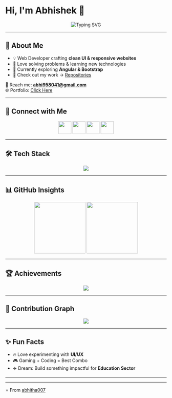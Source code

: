 # Hi, I'm Abhishek 👋  

<div align="center">
  <img src="https://readme-typing-svg.herokuapp.com?font=Fira+Code&pause=1000&color=F75C7E&center=true&vCenter=true&width=500&lines=🚀+Passionate+Web+Developer;💻+Interactive+Web+Apps+Builder;📚+Lifelong+Learner+%26+Problem+Solver" alt="Typing SVG" />
</div>  

---

## 🌟 About Me  
- 💡 Web Developer crafting **clean UI & responsive websites**  
- 🎯 Love solving problems & learning new technologies  
- 🌱 Currently exploring **Angular & Bootstrap**  
- 📂 Check out my work → [Repositories](https://github.com/abhitha007)  

📧 Reach me: **abhi958041@gmail.com**  
🌐 Portfolio: [Click Here](https://abhitha007.github.io/Portfolio/)  

---

## 🔗 Connect with Me  
<p align="center">
  <a href="https://www.linkedin.com/in/abhishek-singh-680633282/"><img src="https://skillicons.dev/icons?i=linkedin" height="40"/></a>
  <a href="https://github.com/abhitha007"><img src="https://skillicons.dev/icons?i=github" height="40"/></a>
  <a href="https://x.com/abhi958041"><img src="https://skillicons.dev/icons?i=twitter" height="40"/></a>
  <a href="https://www.instagram.com/whois_abhi007/"><img src="https://skillicons.dev/icons?i=instagram" height="40"/></a>
</p>  

---

## 🛠️ Tech Stack  
<p align="center">
  <img src="https://skillicons.dev/icons?i=html,css,js,angular,bootstrap,git,github,vscode,python,mysql" />
</p>  

---

## 📊 GitHub Insights  
<div align="center">
  <img src="https://github-readme-stats.vercel.app/api?username=abhitha007&show_icons=true&theme=tokyonight" height="160px"/>
  <img src="https://github-readme-streak-stats.herokuapp.com/?user=abhitha007&theme=tokyonight" height="160px"/>
</div>  

---

## 🏆 Achievements  
<p align="center">
  <img src="https://github-profile-trophy.vercel.app/?username=abhitha007&theme=tokyonight&margin-w=10&margin-h=10&no-frame=true&row=1" />
</p>  

---

## 🌱 Contribution Graph  
<p align="center">
  <img src="https://github-readme-activity-graph.vercel.app/graph?username=abhitha007&theme=tokyo-night&hide_border=true" />
</p>  

---

## ✨ Fun Facts  
- 🔥 Love experimenting with **UI/UX**  
- 🎮 Gaming + Coding = Best Combo  
- ✈️ Dream: Build something impactful for **Education Sector**  

---

  

---

⭐️ From [abhitha007](https://github.com/abhitha007)  
